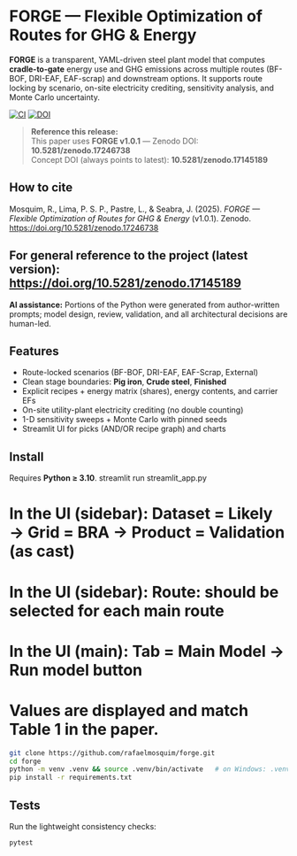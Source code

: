 # FORGE — Flexible Optimization of Routes for GHG & Energy

**FORGE** is a transparent, YAML-driven steel plant model that computes **cradle-to-gate** energy use and GHG emissions across multiple routes (BF-BOF, DRI-EAF, EAF-scrap) and downstream options. It supports route locking by scenario, on-site electricity crediting, sensitivity analysis, and Monte Carlo uncertainty.

[![CI](https://github.com/rafaelmosquim/forge/actions/workflows/ci.yml/badge.svg)](https://github.com/rafaelmosquim/forge/actions/workflows/ci.yml)
[![DOI](https://zenodo.org/badge/DOI/10.5281/zenodo.17246738.svg)](https://doi.org/10.5281/zenodo.17246738)


> **Reference this release:**  
> This paper uses **FORGE v1.0.1** — Zenodo DOI: **10.5281/zenodo.17246738**  
> Concept DOI (always points to latest): **10.5281/zenodo.17145189**

## How to cite
Mosquim, R., Lima, P. S. P., Pastre, L., & Seabra, J. (2025).
*FORGE — Flexible Optimization of Routes for GHG & Energy* (v1.0.1).
Zenodo. https://doi.org/10.5281/zenodo.17246738

For general reference to the project (latest version):  
https://doi.org/10.5281/zenodo.17145189
---

**AI assistance:** Portions of the Python were generated from author-written prompts; model design, review, validation, and all architectural decisions are human-led.


## Features
- Route-locked scenarios (BF-BOF, DRI-EAF, EAF-Scrap, External)
- Clean stage boundaries: **Pig iron**, **Crude steel**, **Finished**
- Explicit recipes + energy matrix (shares), energy contents, and carrier EFs
- On-site utility-plant electricity crediting (no double counting)
- 1-D sensitivity sweeps + Monte Carlo with pinned seeds
- Streamlit UI for picks (AND/OR recipe graph) and charts

## Install
Requires **Python ≥ 3.10**.
streamlit run streamlit_app.py
# In the UI (sidebar): Dataset = Likely → Grid = BRA → Product = Validation (as cast)
# In the UI (sidebar): Route: should be selected for each main route
# In the UI (main): Tab = Main Model → Run model button
# Values are displayed and match Table 1 in the paper.


```bash
git clone https://github.com/rafaelmosquim/forge.git
cd forge
python -m venv .venv && source .venv/bin/activate   # on Windows: .venv\Scripts\activate
pip install -r requirements.txt
```

## Tests
Run the lightweight consistency checks:

```bash
pytest
```